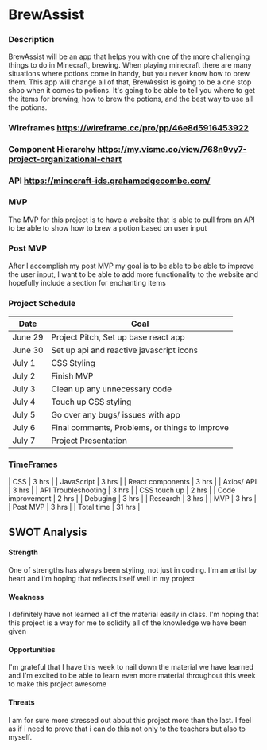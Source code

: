 <!-- CODENAME: BANANA -->
# BrewAssist
### Description
BrewAssist will be an app that helps you with one of the more challenging things to do in Minecraft, brewing. When playing minecraft there are many situations where potions come in handy, but you never know how to brew them. This app will change all of that, BrewAssist is going to be a one stop shop when it comes to potions. It's going to be able to tell you where to get the items for brewing, how to brew the potions, and the best way to use all the potions.
### Wireframes https://wireframe.cc/pro/pp/46e8d5916453922
### Component Hierarchy  https://my.visme.co/view/768n9vy7-project-organizational-chart
### API https://minecraft-ids.grahamedgecombe.com/
### MVP
The MVP for this project is to have a website that is able to pull from an API to be able to show how to brew a potion based on user input
### Post MVP
After I accomplish my post MVP my goal is to be able to be able to improve the user input, I want to be able to add more functionality to the website and hopefully include a section for enchanting items
### Project Schedule
| Date    |                     Goal                       |
| ------- | ---------------------------------------------- |
| June 29 | Project Pitch, Set up base react app           |
| June 30 | Set up api and reactive javascript icons       |
| July 1  | CSS Styling                                    |
| July 2  | Finish MVP                                     |
| July 3  | Clean up any unnecessary code                  |
| July 4  | Touch up CSS styling                           |
| July 5  | Go over any bugs/ issues with app              |
| July 6  | Final comments, Problems, or things to improve |
| July 7  | Project Presentation                           |
### TimeFrames
| CSS                  | 3 hrs  |
| JavaScript           | 3 hrs  |
| React components     | 3 hrs  |
| Axios/ API           | 3 hrs  |
| API Troubleshooting  | 3 hrs  |
| CSS touch up         | 2 hrs  |
| Code improvement     | 2 hrs  |
| Debuging             | 3 hrs  |
| Research             | 3 hrs  |
| MVP                  | 3 hrs  |
| Post MVP             | 3 hrs  |
| Total time           | 31 hrs |
## SWOT Analysis
#### Strength
One of  strengths has always been styling, not just in coding. I'm an artist by heart and i'm hoping that reflects itself well in my project
#### Weakness
I definitely have not learned all of the material easily in class. I'm hoping that this project is a way for me to solidify all of the knowledge we have been given
#### Opportunities
I'm grateful that I have this week to nail down the material we have learned and I'm excited to be able to learn even more material throughout this week to make this project awesome
#### Threats
I am for sure more stressed out about this project more than the last. I feel as if i need to prove that i can do this not only to the teachers but also to myself. 
